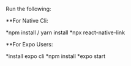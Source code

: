 Run the following:

**For Native Cli:

*npm install / yarn install
*npx react-native-link

**For Expo Users: 

*install expo cli
*npm install
*expo start
